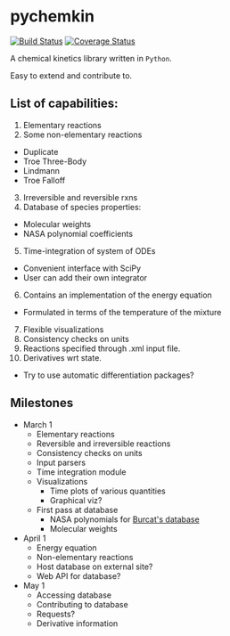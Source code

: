 # pychemkin

[![Build Status](https://travis-ci.org/dsondak/pychemkin.svg?branch=database)](https://travis-ci.org/dsondak/pychemkin.svg?branch=develop)
[![Coverage Status](https://coveralls.io/repos/github/dsondak/pychemkin/badge.svg?branch=database)](https://coveralls.io/github/dsondak/pychemkin?branch=database)

A chemical kinetics library written in `Python`.  

Easy to extend and contribute to.

## List of capabilities:
1. Elementary reactions
2. Some non-elementary reactions
  - Duplicate
  - Troe Three-Body
  - Lindmann
  - Troe Falloff
3. Irreversible and reversible rxns
4. Database of species properties:
  - Molecular weights
  - NASA polynomial coefficients
5. Time-integration of system of ODEs
  - Convenient interface with SciPy
  - User can add their own integrator
6. Contains an implementation of the energy 
   equation
  - Formulated in terms of the temperature of the mixture
7. Flexible visualizations 
8. Consistency checks on units
9. Reactions specified through .xml input file.
10. Derivatives wrt state.
  - Try to use automatic differentiation packages?

## Milestones
* March 1
  - Elementary reactions
  - Reversible and irreversible reactions
  - Consistency checks on units
  - Input parsers
  - Time integration module
  - Visualizations
    - Time plots of various quantities
    - Graphical viz?
  - First pass at database
    - NASA polynomials for [Burcat's database](http://garfield.chem.elte.hu/Burcat/burcat.html)
    - Molecular weights
* April 1
  - Energy equation
  - Non-elementary reactions
  - Host database on external site?
  - Web API for database?
* May 1
  - Accessing database
  - Contributing to database
  - Requests?
  - Derivative information
